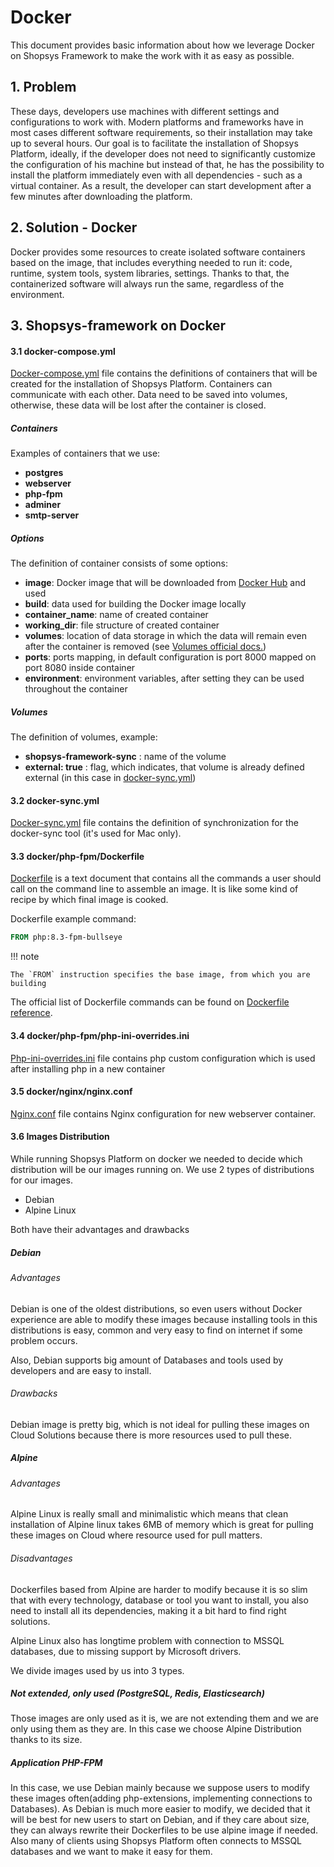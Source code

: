 # Docker

This document provides basic information about how we leverage Docker on Shopsys
Framework to make the work with it as easy as possible.

## 1. Problem

These days, developers use machines with different
settings and configurations to work with. Modern
platforms and frameworks have in most cases
different software requirements, so their installation may take
up to several hours. Our goal is to facilitate the installation of Shopsys Platform,
ideally, if the developer does not need to significantly customize
the configuration of his machine but instead of that, he has the possibility
to install the platform immediately even with all dependencies - such
as a virtual container. As a result, the developer can start development
after a few minutes after downloading the platform.

## 2. Solution - Docker

Docker provides some resources to create isolated software containers based
on the image, that includes everything needed to run it: code, runtime, system tools,
system libraries, settings. Thanks to that, the containerized software will
always run the same, regardless of the environment.

## 3. Shopsys-framework on Docker

#### 3.1 docker-compose.yml

[Docker-compose.yml](/project-base/docker/conf/docker-compose.yml.dist) file contains the definitions of containers that will be created for the installation
of Shopsys Platform. Containers can communicate with each other. Data need to be saved
into volumes, otherwise, these data will be lost after the container is closed.

##### Containers

Examples of containers that we use:

-   **postgres**
-   **webserver**
-   **php-fpm**
-   **adminer**
-   **smtp-server**

##### Options

The definition of container consists of some options:

-   **image**: Docker image that will be downloaded from [Docker Hub](https://hub.docker.com/) and used
-   **build**: data used for building the Docker image locally
-   **container_name**: name of created container
-   **working_dir**: file structure of created container
-   **volumes**: location of data storage in which the data will remain even after the container is removed (see [Volumes official docs.](https://docs.docker.com/engine/admin/volumes/volumes/))
-   **ports**: ports mapping, in default configuration is port 8000 mapped on port 8080 inside container
-   **environment**: environment variables, after setting they can be used throughout the container

##### Volumes

The definition of volumes, example:

-   **shopsys-framework-sync** : name of the volume
-   **external: true** : flag, which indicates, that volume is already defined external
    (in this case in [docker-sync.yml](https://github.com/shopsys/shopsys/blob/master/project-base/docker-sync.yml))

#### 3.2 docker-sync.yml

[Docker-sync.yml](/project-base/docker/conf/docker-sync.yml.dist) file contains the definition of synchronization for the docker-sync tool (it's used for Mac only).

#### 3.3 docker/php-fpm/Dockerfile

[Dockerfile](/project-base/docker/php-fpm/Dockerfile) is a text document that contains all the commands a user
should call on the command line to assemble an image. It is like some
kind of recipe by which final image is cooked.

Dockerfile example command:

```dockerfile
FROM php:8.3-fpm-bullseye
```

!!! note

    The `FROM` instruction specifies the base image, from which you are building

The official list of Dockerfile commands can be found on [Dockerfile reference](https://docs.docker.com/engine/reference/builder/#from).

#### 3.4 docker/php-fpm/php-ini-overrides.ini

[Php-ini-overrides.ini](/project-base/docker/php-fpm/php-ini-overrides.ini) file contains php custom configuration which is used after installing php in a new container

#### 3.5 docker/nginx/nginx.conf

[Nginx.conf](/project-base/docker/nginx/nginx.conf) file contains Nginx configuration for new webserver container.

#### 3.6 Images Distribution

While running Shopsys Platform on docker we needed to decide which distribution will be our images running on. We use 2 types of distributions for our images.

-   Debian
-   Alpine Linux

Both have their advantages and drawbacks

##### Debian

###### Advantages

Debian is one of the oldest distributions, so even users without Docker experience are able to modify these images because installing tools in this distributions is easy, common and very easy to find on internet if some problem occurs.

Also, Debian supports big amount of Databases and tools used by developers and are easy to install.

###### Drawbacks

Debian image is pretty big, which is not ideal for pulling these images on Cloud Solutions because there is more resources used to pull these.

##### Alpine

###### Advantages

Alpine Linux is really small and minimalistic which means that clean installation of Alpine linux takes 6MB of memory which is great for pulling these images on Cloud where resource used for pull matters.

###### Disadvantages

Dockerfiles based from Alpine are harder to modify because it is so slim that with every technology, database or tool you want to install, you also need to install all its dependencies, making it a bit hard to find right solutions.

Alpine Linux also has longtime problem with connection to MSSQL databases, due to missing support by Microsoft drivers.

We divide images used by us into 3 types.

##### Not extended, only used (PostgreSQL, Redis, Elasticsearch)

Those images are only used as it is, we are not extending them and we are only using them as they are. In this case we choose Alpine Distribution thanks to its size.

##### Application PHP-FPM

In this case, we use Debian mainly because we suppose users to modify these images often(adding php-extensions, implementing connections to Databases). As Debian is much more easier to modify, we decided that it will be best for new users to start on Debian, and if they care about size, they can always rewrite their Dockerfiles to be use alpine image if needed. Also many of clients using Shopsys Platform often connects to MSSQL databases and we want to make it easy for them.
